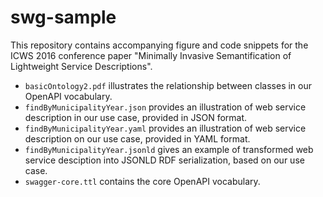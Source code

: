 # swg-sample

This repository contains accompanying figure and code snippets for the ICWS 2016 conference paper "Minimally Invasive Semantification of Lightweight Service Descriptions".

* `basicOntology2.pdf` 	illustrates the relationship between classes in our OpenAPI vocabulary.
* `findByMunicipalityYear.json` 	provides an illustration of web service description in our use case, provided in JSON format.
*  `findByMunicipalityYear.yaml`	provides an illustration of web service description on our use case, provided in YAML format.
* `findByMunicipalityYear.jsonld` 	gives an example of transformed web service desciption into JSONLD RDF serialization, based on our use case.
* `swagger-core.ttl` contains the core OpenAPI vocabulary.
